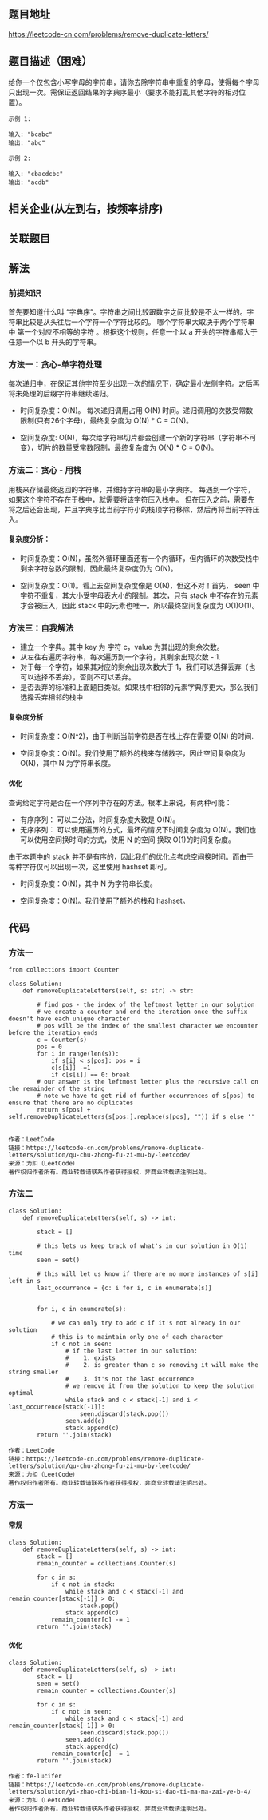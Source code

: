 ## 题目地址
<https://leetcode-cn.com/problems/remove-duplicate-letters/>

## 题目描述（困难）
给你一个仅包含小写字母的字符串，请你去除字符串中重复的字母，使得每个字母只出现一次。需保证返回结果的字典序最小（要求不能打乱其他字符的相对位置）。

```
示例 1:

输入: "bcabc"
输出: "abc"

示例 2:

输入: "cbacdcbc"
输出: "acdb"
```

## 相关企业(从左到右，按频率排序)

## 关联题目

## 解法
### 前提知识
首先要知道什么叫 “字典序”。字符串之间比较跟数字之间比较是不太一样的。字符串比较是从头往后一个字符一个字符比较的。
哪个字符串大取决于两个字符串中 第一个对应不相等的字符 。根据这个规则，任意一个以 a 开头的字符串都大于任意一个以 b 开头的字符串。

### 方法一：贪心-单字符处理
每次递归中，在保证其他字符至少出现一次的情况下，确定最小左侧字符。之后再将未处理的后缀字符串继续递归。

* 时间复杂度：O(N)。 每次递归调用占用 O(N) 时间。递归调用的次数受常数限制(只有26个字母)，最终复杂度为 O(N) * C = O(N)。

* 空间复杂度: O(N)，每次给字符串切片都会创建一个新的字符串（字符串不可变），切片的数量受常数限制，最终复杂度为 O(N) * C = O(N)。

### 方法二：贪心 - 用栈
用栈来存储最终返回的字符串，并维持字符串的最小字典序。
每遇到一个字符，如果这个字符不存在于栈中，就需要将该字符压入栈中。
但在压入之前，需要先将之后还会出现，并且字典序比当前字符小的栈顶字符移除，然后再将当前字符压入。

#### 复杂度分析：

* 时间复杂度：O(N)，虽然外循环里面还有一个内循环，但内循环的次数受栈中剩余字符总数的限制，因此最终复杂度仍为 O(N)。

* 空间复杂度：O(1)。看上去空间复杂度像是 O(N)，但这不对！首先， seen 中字符不重复，其大小受字母表大小的限制。其次，只有 stack 中不存在的元素才会被压入，因此 stack 中的元素也唯一。所以最终空间复杂度为 O(1)O(1)。


### 方法三：自我解法

* 建立一个字典。其中 key 为 字符 c，value 为其出现的剩余次数。
* 从左往右遍历字符串，每次遍历到一个字符，其剩余出现次数 - 1.
* 对于每一个字符，如果其对应的剩余出现次数大于 1，我们可以选择丢弃（也可以选择不丢弃），否则不可以丢弃。
* 是否丢弃的标准和上面题目类似。如果栈中相邻的元素字典序更大，那么我们选择丢弃相邻的栈中

#### 复杂度分析
* 时间复杂度：O(N^2)，由于判断当前字符是否在栈上存在需要 O(N) 的时间.

* 空间复杂度：O(N)。我们使用了额外的栈来存储数字，因此空间复杂度为 O(N)，其中 N 为字符串长度。

#### 优化

查询给定字符是否在一个序列中存在的方法。根本上来说，有两种可能：

* 有序序列： 可以二分法，时间复杂度大致是 O(N)。
* 无序序列： 可以使用遍历的方式，最坏的情况下时间复杂度为 O(N)。我们也可以使用空间换时间的方式，使用 N 的空间 换取 O(1)的时间复杂度。

由于本题中的 stack 并不是有序的，因此我们的优化点考虑空间换时间。而由于每种字符仅可以出现一次，这里使用 hashset 即可。

* 时间复杂度：O(N)，其中 N 为字符串长度。

* 空间复杂度：O(N)。我们使用了额外的栈和 hashset。


## 代码
### 方法一
```
from collections import Counter

class Solution:
    def removeDuplicateLetters(self, s: str) -> str:

        # find pos - the index of the leftmost letter in our solution
        # we create a counter and end the iteration once the suffix doesn't have each unique character
        # pos will be the index of the smallest character we encounter before the iteration ends
        c = Counter(s)
        pos = 0
        for i in range(len(s)):
            if s[i] < s[pos]: pos = i
            c[s[i]] -=1
            if c[s[i]] == 0: break
        # our answer is the leftmost letter plus the recursive call on the remainder of the string
        # note we have to get rid of further occurrences of s[pos] to ensure that there are no duplicates
        return s[pos] + self.removeDuplicateLetters(s[pos:].replace(s[pos], "")) if s else ''


作者：LeetCode
链接：https://leetcode-cn.com/problems/remove-duplicate-letters/solution/qu-chu-zhong-fu-zi-mu-by-leetcode/
来源：力扣（LeetCode）
著作权归作者所有。商业转载请联系作者获得授权，非商业转载请注明出处。
```

### 方法二
```
class Solution:
    def removeDuplicateLetters(self, s) -> int:

        stack = []

        # this lets us keep track of what's in our solution in O(1) time
        seen = set()

        # this will let us know if there are no more instances of s[i] left in s
        last_occurrence = {c: i for i, c in enumerate(s)}


        for i, c in enumerate(s):

            # we can only try to add c if it's not already in our solution
            # this is to maintain only one of each character
            if c not in seen:
                # if the last letter in our solution:
                #    1. exists
                #    2. is greater than c so removing it will make the string smaller
                #    3. it's not the last occurrence
                # we remove it from the solution to keep the solution optimal
                while stack and c < stack[-1] and i < last_occurrence[stack[-1]]:
                    seen.discard(stack.pop())
                seen.add(c)
                stack.append(c)
        return ''.join(stack)

作者：LeetCode
链接：https://leetcode-cn.com/problems/remove-duplicate-letters/solution/qu-chu-zhong-fu-zi-mu-by-leetcode/
来源：力扣（LeetCode）
著作权归作者所有。商业转载请联系作者获得授权，非商业转载请注明出处。
```
### 方法一
#### 常规
```
class Solution:
    def removeDuplicateLetters(self, s) -> int:
        stack = []
        remain_counter = collections.Counter(s)

        for c in s:
            if c not in stack:
                while stack and c < stack[-1] and  remain_counter[stack[-1]] > 0:
                    stack.pop()
                stack.append(c)
            remain_counter[c] -= 1
        return ''.join(stack)

```
#### 优化

```
class Solution:
    def removeDuplicateLetters(self, s) -> int:
        stack = []
        seen = set()
        remain_counter = collections.Counter(s)

        for c in s:
            if c not in seen:
                while stack and c < stack[-1] and  remain_counter[stack[-1]] > 0:
                    seen.discard(stack.pop())
                seen.add(c)
                stack.append(c)
            remain_counter[c] -= 1
        return ''.join(stack)

作者：fe-lucifer
链接：https://leetcode-cn.com/problems/remove-duplicate-letters/solution/yi-zhao-chi-bian-li-kou-si-dao-ti-ma-ma-zai-ye-b-4/
来源：力扣（LeetCode）
著作权归作者所有。商业转载请联系作者获得授权，非商业转载请注明出处。

```